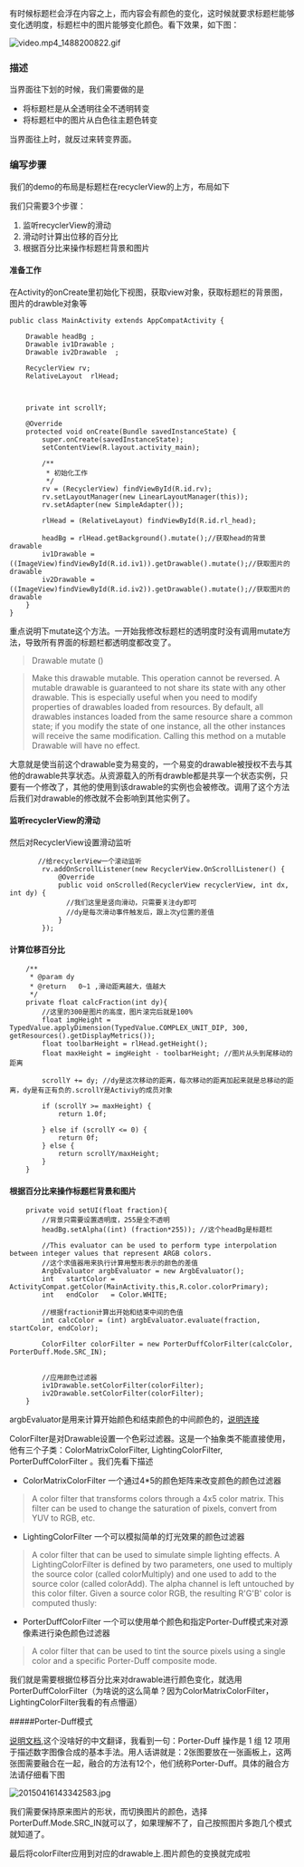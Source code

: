 有时候标题栏会浮在内容之上，而内容会有颜色的变化，这时候就要求标题栏能够变化透明度，标题栏中的图片能够变化颜色。看下效果，如下图：

![video.mp4_1488200822.gif](https://github.com/jeffreyhappy/demoCollection/blob/master/Color/video.mp4_1488200822.gif)


### 描述
当界面往下划的时候，我们需要做的是
* 将标题栏是从全透明往全不透明转变
* 将标题栏中的图片从白色往主题色转变

当界面往上时，就反过来转变界面。


### 编写步骤
我们的demo的布局是标题栏在recyclerView的上方，布局如下


我们只需要3个步骤：
1. 监听recyclerView的滑动
2. 滑动时计算出位移的百分比
3. 根据百分比来操作标题栏背景和图片



#### 准备工作
在Activity的onCreate里初始化下视图，获取view对象，获取标题栏的背景图，图片的drawble对象等
```
public class MainActivity extends AppCompatActivity {

    Drawable headBg ;
    Drawable iv1Drawable ;
    Drawable iv2Drawable  ;

    RecyclerView rv;
    RelativeLayout  rlHead;



    private int scrollY;

    @Override
    protected void onCreate(Bundle savedInstanceState) {
        super.onCreate(savedInstanceState);
        setContentView(R.layout.activity_main);

        /**
         * 初始化工作
         */
        rv = (RecyclerView) findViewById(R.id.rv);
        rv.setLayoutManager(new LinearLayoutManager(this));
        rv.setAdapter(new SimpleAdapter());

        rlHead = (RelativeLayout) findViewById(R.id.rl_head);

        headBg = rlHead.getBackground().mutate();//获取head的背景drawable
        iv1Drawable = ((ImageView)findViewById(R.id.iv1)).getDrawable().mutate();//获取图片的drawable
        iv2Drawable = ((ImageView)findViewById(R.id.iv2)).getDrawable().mutate();//获取图片的drawable
    }
}
```
重点说明下mutate这个方法。一开始我修改标题栏的透明度时没有调用mutate方法，导致所有界面的标题栏都透明度都改变了。

>Drawable mutate ()

>Make this drawable mutable. This operation cannot be reversed. A mutable drawable is guaranteed to not share its state with any other drawable. This is especially useful when you need to modify properties of drawables loaded from resources. By default, all drawables instances loaded from the same resource share a common state; if you modify the state of one instance, all the other instances will receive the same modification. Calling this method on a mutable Drawable will have no effect.

大意就是使当前这个drawable变为易变的，一个易变的drawable被授权不去与其他的drawable共享状态。从资源载入的所有drawble都是共享一个状态实例，只要有一个修改了，其他的使用到该drawable的实例也会被修改。调用了这个方法后我们对drawable的修改就不会影响到其他实例了。


#### 监听recyclerView的滑动
然后对RecyclerView设置滑动监听
```
       //给recyclerView一个滚动监听
        rv.addOnScrollListener(new RecyclerView.OnScrollListener() {
            @Override
            public void onScrolled(RecyclerView recyclerView, int dx, int dy) {
              //我们这里是竖向滑动，只需要关注dy即可
              //dy是每次滑动事件触发后，跟上次y位置的差值
            }
        });
```        

#### 计算位移百分比
```
    /**
     * @param dy
     * @return   0~1 ,滑动距离越大，值越大
     */
    private float calcFraction(int dy){
        //这里的300是图片的高度，图片滚完后就是100%
        float imgHeight = TypedValue.applyDimension(TypedValue.COMPLEX_UNIT_DIP, 300, getResources().getDisplayMetrics());
        float toolbarHeight = rlHead.getHeight();
        float maxHeight = imgHeight - toolbarHeight; //图片从头到尾移动的距离

        scrollY += dy; //dy是这次移动的距离，每次移动的距离加起来就是总移动的距离，dy是有正有负的.scrollY是Activiy的成员对象

        if (scrollY >= maxHeight) {
            return 1.0f;

        } else if (scrollY <= 0) {
            return 0f;
        } else {
            return scrollY/maxHeight;
        }
    }
```

#### 根据百分比来操作标题栏背景和图片
```
    private void setUI(float fraction){
        //背景只需要设置透明度，255是全不透明
        headBg.setAlpha((int) (fraction*255)); //这个headBg是标题栏

        //This evaluator can be used to perform type interpolation between integer values that represent ARGB colors.
        //这个求值器用来执行计算用整形表示的颜色的差值
        ArgbEvaluator argbEvaluator = new ArgbEvaluator();
        int   startColor = ActivityCompat.getColor(MainActivity.this,R.color.colorPrimary);
        int   endColor   = Color.WHITE;

        //根据fraction计算出开始和结束中间的色值
        int calcColor = (int) argbEvaluator.evaluate(fraction, startColor, endColor);

        ColorFilter colorFilter = new PorterDuffColorFilter(calcColor, PorterDuff.Mode.SRC_IN);


        //应用颜色过滤器
        iv1Drawable.setColorFilter(colorFilter);
        iv2Drawable.setColorFilter(colorFilter);
    }
```
argbEvaluator是用来计算开始颜色和结束颜色的中间颜色的，[说明连接](https://developer.android.google.cn/reference/android/animation/ArgbEvaluator.html)

ColorFilter是对Drawable设置一个色彩过滤器。这是一个抽象类不能直接使用，他有三个子类：ColorMatrixColorFilter, LightingColorFilter, PorterDuffColorFilter 。我们先看下描述

* ColorMatrixColorFilter   一个通过4*5的颜色矩阵来改变颜色的颜色过滤器
>  A color filter that transforms colors through a 4x5 color matrix. This filter can be used to change the saturation of pixels, convert from YUV to RGB, etc.

* LightingColorFilter  一个可以模拟简单的灯光效果的颜色过滤器
>A color filter that can be used to simulate simple lighting effects. A LightingColorFilter is defined by two parameters, one used to multiply the source color (called colorMultiply) and one used to add to the source color (called colorAdd). The alpha channel is left untouched by this color filter. Given a source color RGB, the resulting R'G'B' color is computed thusly:

* PorterDuffColorFilter  一个可以使用单个颜色和指定Porter-Duff模式来对源像素进行染色颜色过滤器
>A color filter that can be used to tint the source pixels using a single color and a specific Porter-Duff composite mode.

我们就是需要根据位移百分比来对drawable进行颜色变化，就选用PorterDuffColorFilter（为啥说的这么简单？因为ColorMatrixColorFilter，LightingColorFilter我看的有点懵逼）

#####Porter-Duff模式

[说明文档](https://developer.android.google.cn/reference/android/graphics/PorterDuff.Mode.html),这个没啥好的中文翻译，我看到一句：Porter-Duff 操作是 1 组 12 项用于描述数字图像合成的基本手法。用人话讲就是：2张图要放在一张画板上，这两张图需要融合在一起，融合的方法有12个，他们统称Porter-Duff。具体的融合方法请仔细看下图

![20150416143342583.jpg](http://upload-images.jianshu.io/upload_images/2120696-5de778d56a6602c2.jpg?imageMogr2/auto-orient/strip%7CimageView2/2/w/1240)

我们需要保持原来图片的形状，而切换图片的颜色，选择PorterDuff.Mode.SRC_IN就可以了，如果理解不了，自己按照图片多跑几个模式就知道了。

最后将colorFilter应用到对应的drawable上.图片颜色的变换就完成啦
